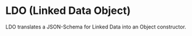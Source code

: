 #  LDO (Linked Data Object)

LDO translates a JSON-Schema for Linked Data into an Object constructor.
